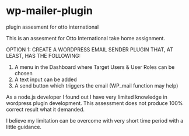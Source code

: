 # wp-mailer-plugin
 plugin assesment for otto international


This is an assesment for Otto International take home assignment. 

OPTION 1: CREATE A WORDPRESS EMAIL SENDER PLUGIN THAT, AT LEAST, HAS THE FOLLOWING:
1. A menu in the Dashboard where Target Users & User Roles can be chosen
2. A text input can be added
3. A send button which triggers the email (WP_mail function may help)

As a node.js developer I found out I have very limited knowledge in wordpress plugin development. This assessment does not produce 100% correct result what it demanded. 

I believe my limitation can be overcome with very short time period with a little guidance.